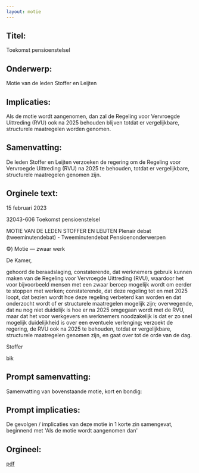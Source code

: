 ```yaml
---
layout: motie
---
```

## Titel:
Toekomst pensioenstelsel
## Onderwerp:
Motie van de leden Stoffer en Leijten
## Implicaties:

Als de motie wordt aangenomen, dan zal de Regeling voor Vervroegde Uittreding (RVU) ook na 2025 behouden blijven totdat er vergelijkbare, structurele maatregelen worden genomen.
## Samenvatting:

De leden Stoffer en Leijten verzoeken de regering om de Regeling voor Vervroegde Uittreding (RVU) na 2025 te behouden, totdat er vergelijkbare, structurele maatregelen genomen zijn.
## Orginele text:


15 februari 2023

32043-606
Toekomst pensioenstelsel

MOTIE VAN DE LEDEN STOFFER EN LEIJTEN
Plenair debat (tweeminutendebat) - Tweeminutendebat Pensioenonderwerpen

©)
Motie — zwaar werk

De Kamer,

gehoord de beraadslaging,
constaterende, dat werknemers gebruik kunnen maken van de Regeling voor Vervroegde
Uittreding (RVU), waardoor het voor bijvoorbeeld mensen met een zwaar beroep mogelijk
wordt om eerder te stoppen met werken;
constaterende, dat deze regeling tot en met 2025 loopt, dat bezien wordt hoe deze regeling
verbeterd kan worden en dat onderzocht wordt of er structurele maatregelen mogelijk zijn;
overwegende, dat nu nog niet duidelijk is hoe er na 2025 omgegaan wordt met de RVU,
maar dat het voor werkgevers en werknemers noodzakelijk is dat er zo snel mogelijk
duidelijkheid is over een eventuele verlenging;
verzoekt de regering, de RVU ook na 2025 te behouden, totdat er vergelijkbare, structurele
maatregelen genomen zijn,
en gaat over tot de orde van de dag.

Stoffer

bik


## Prompt samenvatting:
Samenvatting van bovenstaande motie, kort en bondig:


## Prompt implicaties:
De gevolgen / implicaties van deze motie in 1 korte zin samengevat, beginnend met 'Als de motie wordt aangenomen dan' 

## Orgineel:
[pdf](https://gegevensmagazijn.tweedekamer.nl/OData/v4/2.0/Document(11dd4870-02f8-49e0-ac98-984f3cc69dc6)/resource)
